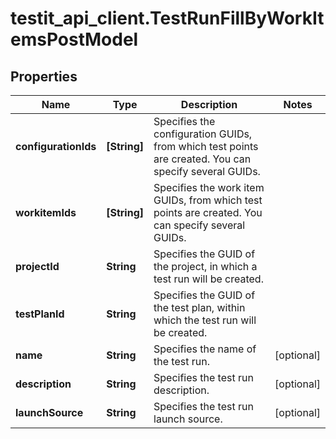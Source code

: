# testit_api_client.TestRunFillByWorkItemsPostModel

## Properties

Name | Type | Description | Notes
------------ | ------------- | ------------- | -------------
**configurationIds** | **[String]** | Specifies the configuration GUIDs, from which test points are created. You can specify several GUIDs. | 
**workitemIds** | **[String]** | Specifies the work item GUIDs, from which test points are created. You can specify several GUIDs. | 
**projectId** | **String** | Specifies the GUID of the project, in which a test run will be created. | 
**testPlanId** | **String** | Specifies the GUID of the test plan, within which the test run will be created. | 
**name** | **String** | Specifies the name of the test run. | [optional] 
**description** | **String** | Specifies the test run description. | [optional] 
**launchSource** | **String** | Specifies the test run launch source. | [optional] 



